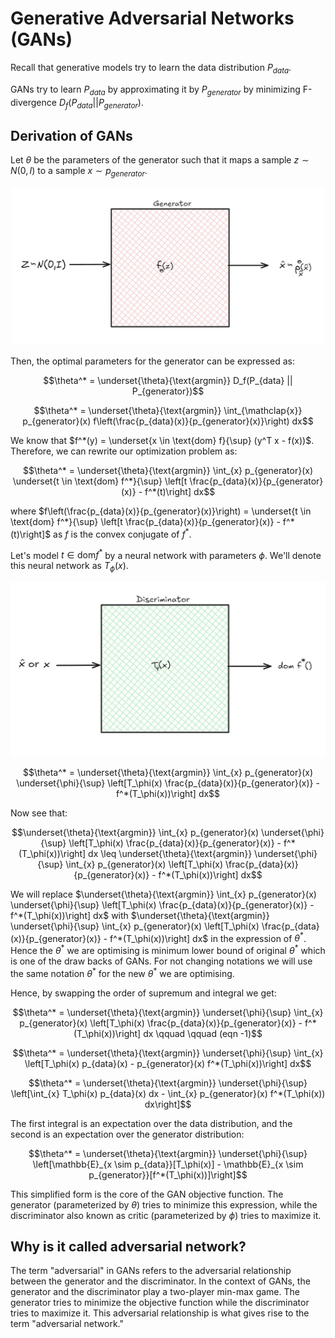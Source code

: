 # Generative Adversarial Networks (GANs)

Recall that generative models try to learn the data distribution $P_{data}$.

GANs try to learn $P_{data}$ by approximating it by $P_{generator}$ by minimizing F-divergence $D_f(P_{data} || P_{generator})$.

## Derivation of GANs

Let $\theta$ be the parameters of the generator such that it maps a sample $z \sim N(0, I)$ to a sample $x \sim p_{generator}$.
<div style="text-align: center;">
    <img src="https://raw.githubusercontent.com/victor-explore/ADRL-Notes/refs/heads/main/5.JPG" alt="Image Description" width="500" height="auto"/>
</div>


Then, the optimal parameters for the generator can be expressed as:

$$\theta^* = \underset{\theta}{\text{argmin}} D_f(P_{data} || P_{generator})$$

$$\theta^* = \underset{\theta}{\text{argmin}} \int_{\mathclap{x}} p_{generator}(x) f\left(\frac{p_{data}(x)}{p_{generator}(x)}\right) dx$$

We know that $f^*(y) = \underset{x \in \text{dom} f}{\sup} (y^T x - f(x))$. Therefore, we can rewrite our optimization problem as:

$$\theta^* = \underset{\theta}{\text{argmin}} \int_{x} p_{generator}(x) \underset{t \in \text{dom} f^*}{\sup} \left[t \frac{p_{data}(x)}{p_{generator}(x)} - f^*(t)\right] dx$$

where $f\left(\frac{p_{data}(x)}{p_{generator}(x)}\right) = \underset{t \in \text{dom} f^*}{\sup} \left[t \frac{p_{data}(x)}{p_{generator}(x)} - f^*(t)\right]$ as $f$ is the convex conjugate of $f^*$.

Let's model $t \in \text{dom} f^*$ by a neural network with parameters $\phi$. We'll denote this neural network as $T_\phi(x)$.
<div style="text-align: center;">
    <img src="https://raw.githubusercontent.com/victor-explore/ADRL-Notes/refs/heads/main/4.JPG" alt="Image Description" width="800" height="auto"/>
</div>




$$\theta^* = \underset{\theta}{\text{argmin}} \int_{x} p_{generator}(x) \underset{\phi}{\sup} \left[T_\phi(x) \frac{p_{data}(x)}{p_{generator}(x)} - f^*(T_\phi(x))\right] dx$$



Now see that:

$$\underset{\theta}{\text{argmin}} \int_{x} p_{generator}(x) \underset{\phi}{\sup} \left[T_\phi(x) \frac{p_{data}(x)}{p_{generator}(x)} - f^*(T_\phi(x))\right] dx \leq \underset{\theta}{\text{argmin}} \underset{\phi}{\sup} \int_{x} p_{generator}(x) \left[T_\phi(x) \frac{p_{data}(x)}{p_{generator}(x)} - f^*(T_\phi(x))\right] dx$$

We will replace $\underset{\theta}{\text{argmin}} \int_{x} p_{generator}(x) \underset{\phi}{\sup} \left[T_\phi(x) \frac{p_{data}(x)}{p_{generator}(x)} - f^*(T_\phi(x))\right] dx$ with $\underset{\theta}{\text{argmin}} \underset{\phi}{\sup} \int_{x} p_{generator}(x) \left[T_\phi(x) \frac{p_{data}(x)}{p_{generator}(x)} - f^*(T_\phi(x))\right] dx$ in the expression of $\theta^*$. Hence the $\theta^*$ we are optimising is minimum lower bound of original $\theta^*$ which is one of the draw backs of GANs. For not changing notations we will use the same notation $\theta^*$ for the new $\theta^*$ we are optimising.

Hence, by swapping the order of supremum and integral we get:

$$\theta^* = \underset{\theta}{\text{argmin}} \underset{\phi}{\sup} \int_{x} p_{generator}(x) \left[T_\phi(x) \frac{p_{data}(x)}{p_{generator}(x)} - f^*(T_\phi(x))\right] dx \qquad \qquad (eqn -1)$$

$$\theta^* = \underset{\theta}{\text{argmin}} \underset{\phi}{\sup} \int_{x} \left[T_\phi(x) p_{data}(x) - p_{generator}(x) f^*(T_\phi(x))\right] dx$$

$$\theta^* = \underset{\theta}{\text{argmin}} \underset{\phi}{\sup} \left[\int_{x} T_\phi(x) p_{data}(x) dx - \int_{x} p_{generator}(x) f^*(T_\phi(x)) dx\right]$$

The first integral is an expectation over the data distribution, and the second is an expectation over the generator distribution:

$$\theta^* = \underset{\theta}{\text{argmin}} \underset{\phi}{\sup} \left[\mathbb{E}_{x \sim p_{data}}[T_\phi(x)] - \mathbb{E}_{x \sim p_{generator}}[f^*(T_\phi(x))]\right]$$

This simplified form is the core of the GAN objective function. The generator (parameterized by $\theta$) tries to minimize this expression, while the discriminator also known as critic (parameterized by $\phi$) tries to maximize it.

## Why is it called adversarial network?

The term "adversarial" in GANs refers to the adversarial relationship between the generator and the discriminator. In the context of GANs, the generator and the discriminator play a two-player min-max game. The generator tries to minimize the objective function while the discriminator tries to maximize it. This adversarial relationship is what gives rise to the term "adversarial network."